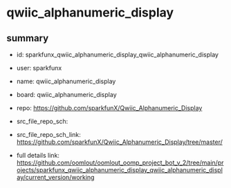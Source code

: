 # qwiic_alphanumeric_display
 
## summary 
* id: sparkfunx_qwiic_alphanumeric_display_qwiic_alphanumeric_display
* user: sparkfunx
* name: qwiic_alphanumeric_display
* board: qwiic_alphanumeric_display
* repo: https://github.com/sparkfunX/Qwiic_Alphanumeric_Display



* src_file_repo_sch: 
* src_file_repo_sch_link: https://github.com/sparkfunX/Qwiic_Alphanumeric_Display/tree/master/
* full details link: https://github.com/oomlout/oomlout_oomp_project_bot_v_2/tree/main/projects/sparkfunx_qwiic_alphanumeric_display_qwiic_alphanumeric_display/current_version/working  







